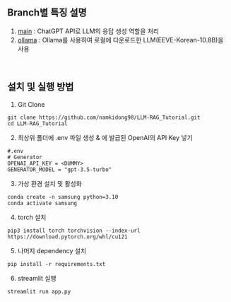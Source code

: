 ## Branch별 특징 설명
1. <a href="https://github.com/namkidong98/LLM-RAG_Tutorial">main</a> : ChatGPT API로 LLM의 응답 생성 역할을 처리
2. <a href="https://github.com/namkidong98/LLM-RAG_Tutorial/tree/ollama">ollama</a> : Ollama를 사용하여 로컬에 다운로드한 LLM(EEVE-Korean-10.8B)을 사용

<br>

## 설치 및 실행 방법

1. Git Clone
```
git clone https://github.com/namkidong98/LLM-RAG_Tutorial.git
cd LLM-RAG_Tutorial
```

2. 최상위 폴더에 .env 파일 생성 & <DUMMY>에 발급된 OpenAI의 API Key 넣기
```
#.env
# Generator
OPENAI_API_KEY = <DUMMY>
GENERATOR_MODEL = "gpt-3.5-turbo"
```

3. 가상 환경 설치 및 활성화
```linux
conda create -n samsung python=3.10
conda activate samsung
```

4. torch 설치
```linux
pip3 install torch torchvision --index-url https://download.pytorch.org/whl/cu121
```

5. 나머지 dependency 설치
```linux
pip install -r requirements.txt
```

6. streamlit 실행
```linux
streamlit run app.py
```
